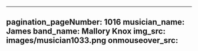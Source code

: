 ------
pagination_pageNumber: 1016
musician_name: James
band_name: Mallory Knox
img_src: images/musician1033.png
onmouseover_src: 
------